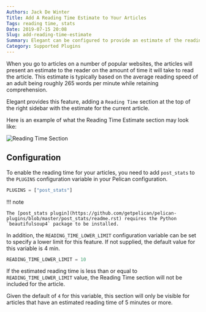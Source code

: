 ```yaml
---
Authors: Jack De Winter
Title: Add A Reading Time Estimate to Your Articles
Tags: reading time, stats
Date: 2019-07-15 20:08
Slug: add-reading-time-estimate
Summary: Elegant can be configured to provide an estimate of the reading time for your articles, giving the user the ability to gauge how long the articles are.
Category: Supported Plugins
---
```


When you go to articles on a number of popular websites, the articles will present an estimate
to the reader on the amount of time it will take to read the article. This estimate is
typically based on the average reading speed of an adult being roughly 265 words per minute
while retaining comprehension.

Elegant provides this feature, adding a `Reading Time` section at the top of the right sidebar
with the estimate for the current article.

Here is an example of what the Reading Time Estimate section may look like:

![Reading Time Section]({static}/images/elegant-theme_reading-time.png)

## Configuration

To enable the reading time for your articles, you need to add `post_stats` to the `PLUGINS`
configuration variable in your Pelican configuration.

```python
PLUGINS = ["post_stats"]
```

!!! note

    The [post_stats plugin](https://github.com/getpelican/pelican-plugins/blob/master/post_stats/readme.rst) requires the Python `beautifulsoup4` package to be installed.

In addition, the `READING_TIME_LOWER_LIMIT` configuration variable can be set to specify a
lower limit for this feature. If not supplied, the default value for this variable is 4 min.

```python
READING_TIME_LOWER_LIMIT = 10
```

If the estimated reading time is less than or equal to `READING_TIME_LOWER_LIMIT` value, the Reading Time section
will not be included for the article.

Given the default of `4` for this variable, this section
will only be visible for articles that have an estimated reading time of 5 minutes or more.
